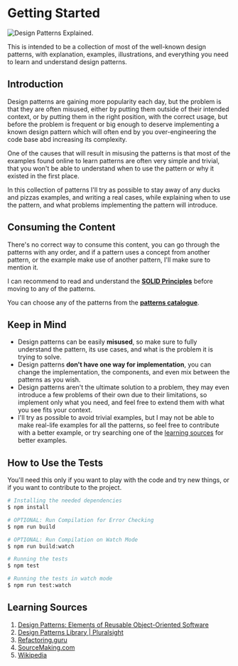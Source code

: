 # Getting Started

![Design Patterns Explained.](https://user-images.githubusercontent.com/24835522/96385851-d61e2b00-1196-11eb-8c7f-b608bf1ff05b.png)

This is intended to be a collection of most of the well-known design patterns, with explanation, examples, illustrations, and everything you need to learn and understand design patterns.

## Introduction

Design patterns are gaining more popularity each day, but the problem is that they are often misused, either by putting them outside of their intended context, or by putting them in the right position, with the correct usage, but before the problem is frequent or big enough to deserve implementing a known design pattern which will often end by you over-engineering the code base abd increasing its complexity.

One of the causes that will result in misusing the patterns is that most of the examples found online to learn patterns are often very simple and trivial, that you won't be able to understand when to use the pattern or why it existed in the first place.

In this collection of patterns I'll try as possible to stay away of any ducks and pizzas examples, and writing a real cases, while explaining when to use the pattern, and what problems implementing the pattern will introduce.

## Consuming the Content

There's no correct way to consume this content, you can go through the patterns with any order, and if a pattern uses a concept from another pattern, or the example make use of another pattern, I'll make sure to mention it.

I can recommend to read and understand the [**SOLID Principles**](solid-principles/) before moving to any of the patterns.

You can choose any of the patterns from the [**patterns catalogue**](library/).

## Keep in Mind

* Design patterns can be easily **misused**, so make sure to fully understand the pattern, its use cases, and what is the problem it is trying to solve.
* Design patterns **don't have one way for implementation**, you can change the implementation, the components, and even mix between the patterns as you wish.
* Design patterns aren't the ultimate solution to a problem, they may even introduce a few problems of their own due to their limitations, so implement only what you need, and feel free to extend them with what you see fits your context.
* I'll try as possible to avoid trivial examples, but I may not be able to make real-life examples for all the patterns, so feel free to contribute with a better example, or try searching one of the [learning sources](./#learning-sources) for better examples.

## How to Use the Tests

You'll need this only if you want to play with the code and try new things, or if you want to contribute to the project.

```bash
# Installing the needed dependencies
$ npm install

# OPTIONAL: Run Compilation for Error Checking
$ npm run build

# OPTIONAL: Run Compilation on Watch Mode
$ npm run build:watch

# Running the tests
$ npm test

# Running the tests in watch mode
$ npm run test:watch
```

## Learning Sources

1. [Design Patterns: Elements of Reusable Object-Oriented Software](https://www.amazon.com/Design-Patterns-Object-Oriented-Addison-Wesley-Professional-ebook/dp/B000SEIBB8)
2. [Design Patterns Library \| Pluralsight](https://app.pluralsight.com/library/courses/patterns-library)
3. [Refactoring.guru](https://refactoring.guru)
4. [SourceMaking.com](https://sourcemaking.com/design_patterns)
5. [Wikipedia](https://en.wikipedia.org/wiki/Software_design_pattern)

